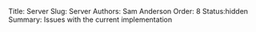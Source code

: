 Title: Server
Slug: Server
Authors: Sam Anderson
Order: 8
Status:hidden
Summary: Issues with the current implementation

